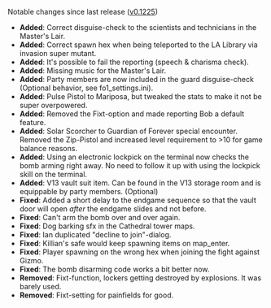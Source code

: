 Notable changes since last release ([v0.1225](https://github.com/rotators/Fo1in2/releases/tag/v0.1225))
- **Added**: Correct disguise-check to the scientists and technicians in the Master's Lair.
- **Added**: Correct spawn hex when being teleported to the LA Library via invasion super mutant.
- **Added**: It's possible to fail the reporting (speech & charisma check).
- **Added**: Missing music for the Master's Lair.
- **Added**: Party members are now included in the guard disguise-check (Optional behavior, see fo1_settings.ini).
- **Added**: Pulse Pistol to Mariposa, but tweaked the stats to make it not be super overpowered.
- **Added**: Removed the Fixt-option and made reporting Bob a default feature.
- **Added**: Solar Scorcher to Guardian of Forever special encounter. Removed the Zip-Pistol and increased level requirement to >10 for game balance reasons.
- **Added**: Using an electronic lockpick on the terminal now checks the bomb arming right away. No need to follow it up with using the lockpick skill on the terminal.
- **Added**: V13 vault suit item. Can be found in the V13 storage room and is equippable by party members. (Optional)
- **Fixed**: Added a short delay to the endgame sequence so that the vault door will open *after* the endgame slides and not before.
- **Fixed**: Can't arm the bomb over and over again.
- **Fixed**: Dog barking sfx in the Cathedral tower maps.
- **Fixed**: Ian duplicated "decline to join"-dialog.
- **Fixed**: Killian's safe would keep spawning items on map_enter.
- **Fixed**: Player spawning on the wrong hex when joining the fight against Gizmo.
- **Fixed**: The bomb disarming code works a bit better now.
- **Removed**: Fixt-function, lockers getting destroyed by explosions. It was barely used.
- **Removed**: Fixt-setting for painfields for good.
